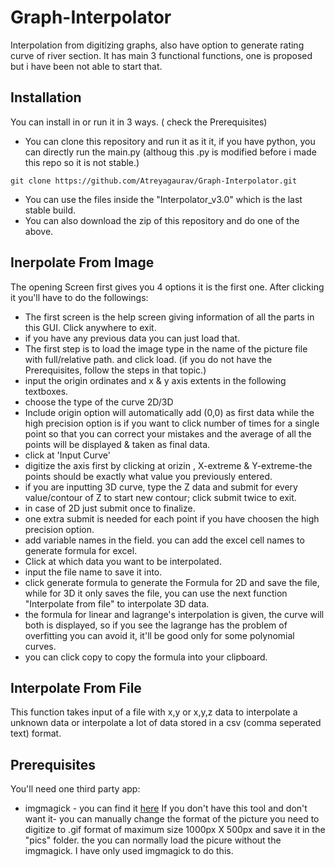 # Graph-Interpolator
Interpolation from digitizing graphs, also have option to generate rating curve of river section.
It has main 3 functional functions, one is proposed but i have been not able to start that.
## Installation
You can install in or run it in 3 ways. ( check the Prerequisites)
* You can clone this repository and run it as it it, if you have python, you can directly run the main.py (althoug this .py is modified before i made this repo so it is not stable.)
````
git clone https://github.com/Atreyagaurav/Graph-Interpolator.git
````
* You can use the files inside the "Interpolator_v3.0" which is the last stable build. 
* You can also download the zip of this repository and do one of the above.

## Inerpolate From Image
The opening Screen first gives you 4 options it is the first one. After clicking it you'll have to do the followings:
* The first screen is the help screen giving information of all the parts in this GUI. Click anywhere to exit.
* if you have any previous data you can just load that.
* The first step is to load the image type in the name of the picture file with full/relative path. and click load. (if you do not have the Prerequisites, follow the steps in that topic.)
* input the origin ordinates and x & y axis extents in the following textboxes.
* choose the type of the curve 2D/3D
* Include origin option will automatically add (0,0) as first data while the high precision option is if you want to click number of times for a single point so that you can correct your mistakes and the average of all the points will be displayed & taken as final data.
* click at 'Input Curve'
* digitize the axis first by clicking at orizin , X-extreme & Y-extreme-the  points should be exactly what value you previously entered.
* if you are inputting 3D curve, type the Z data and submit for every value/contour of Z to start new contour; click submit twice to exit.
* in case of 2D just submit once to finalize. 
* one extra submit is needed for each point if you have choosen the high precision option.
* add variable names in the field. you can add the excel cell names to generate formula for excel.
* Click at which data you want to be interpolated.
* input the file name to save it into.
* click generate formula to generate the Formula for 2D and save the file, while for 3D it only saves the file, you can use the next function "Interpolate from file" to interpolate  3D data.
* the formula for linear and lagrange's interpolation is given, the curve will both is displayed, so if you see the lagrange has the problem of overfitting you can avoid it, it'll be good only for some polynomial curves.
* you can click copy to copy the formula into your clipboard.

## Interpolate From File
This function takes input of a file with x,y or x,y,z data to interpolate a unknown data or interpolate a lot of data stored in a csv (comma seperated text) format. <will add more>
## Prerequisites
You'll need one third party app:
* imgmagick - you can find it [here](https://imagemagick.org/script/download.php)
If you don't have this tool and don't want it- you can manually change the format of the picture you need to digitize to .gif format of maximum size 1000px X 500px and save it in the "pics" folder. the you can normally load the picure without the imgmagick. I have only used imgmagick to do this.